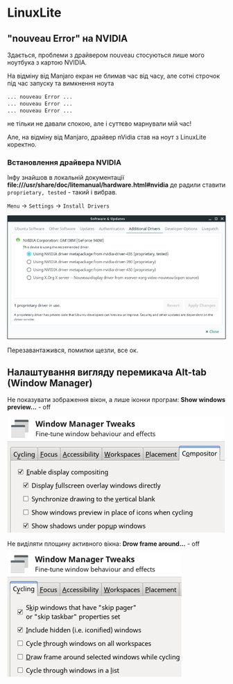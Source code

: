 # LinuxLite

## "nouveau Error" на NVIDIA

Здається, проблеми з драйвером nouveau стосуються лише мого ноутбука з картою NVIDIA.

На відміну від Manjaro екран не блимав час від часу, але сотні строчок під час запуску та вимкнення ноута

```
... nouveau Error ...
... nouveau Error ...
... nouveau Error ...
```

не тільки не давали спокою, але і суттєво марнували мій час!

Але, на відміну від Manjaro, драйвер nVidia став на ноут з LinuxLite коректно.

### Встановлення драйвера NVIDIA

Інфу знайшов в локальній документації **file:///usr/share/doc/litemanual/hardware.html#nvidia** де радили ставити `proprietary, tested` - такий і вибрав.

`Menu` -> `Settings` -> `Install Drivers`

![](linuxlite_nvidia.png)

Перезавантажився, помилки щезли, все ок.


## Налаштування вигляду перемикача Alt-tab (Window Manager)

Не показувати зображення вікон, а лише іконки програм: **Show windows preview...** - off

![](alt-tab_win-preview.png)

Не виділяти площину активного вікна: **Drow frame around...** - off

![](alt-tab_draw-frame.png)

